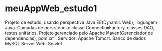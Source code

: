 # meuAppWeb_estudo1
Projeto de estudo, usando perspectiva Java EE(Dynamic Web), linguagem Java.
Camadas de persistencia: classe ConnectionFactory, classes DAO, testes unitários.
Projeto gerenciado pelo Apache Maven(Gerenciador de dependencias), pom.xml.
Servidor: Apache Tomcat.
Banco de dados MySQL Server
Web: Servlet


